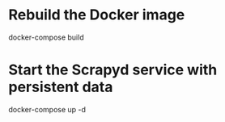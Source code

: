 # Rebuild the Docker image
docker-compose build

# Start the Scrapyd service with persistent data
docker-compose up -d
